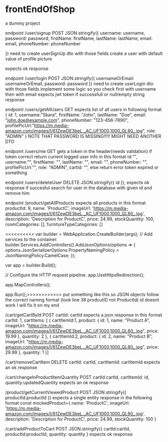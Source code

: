 # frontEndOfShop
a dummy project

endpoint
/user/signup 
POST 
JSON.stringify({
                    username: username,
                    password: password,
                    firstName: firstName,
                    lastName: lastName,
                    email: email,
                    phoneNumber: phoneNumber

})
need to create userSignUp dto with those fields 
create a user with default value of profile picture

expects ok response 


endpoint 
/user/login
POST
JSON.stringify({
                 usernameOrEmail: usernameOrEmail,
                 password: password
            })
need to create userLogin dto with those fields 
implement some logic so you check first with username then with email 
expects jwt token if successfull or null/empty string response

endpoint
/users/getAllUsers
GET 
expects list of all users in following format 
{ id: 1,
username:"Skara",
firstName: "John", 
lastName: "Doe", 
email: "john.doe@example.com",
phoneNumber: "123-456-7890",
profilePicUrl:"https://m.media-amazon.com/images/I/61ZewDE3beL._AC_UF1000,1000_QL80_.jpg",
role: "ADMIN" }
NOTE THAT PASSWORD IS MISSING!!!!! MIGHT NEED ANOTHER DTO

endpoint 
/users/me
GET
gets a token in the header(needs validation)
if token correct return current logged user info in this format
id:"",
        username:"",
        firstName: "",
        lastName: "",
        email: "",
        phoneNumber: "",
        profilePicUrl:"",
        role: "ADMIN",
        cartId: "",
      else return error token expired or something


endpoint 
/users/deleteUser
DELETE
 JSON.stringify({ id }),
 expects ok response if succesful  search for user in the database with given id and remove him
 

endpoint
/product/getAllProducts
expects all products in this format 
            productId: 9,
            name: 'ProductC',
            imageUrl: 'https://m.media-amazon.com/images/I/61ZewDE3beL._AC_UF1000,1000_QL80_.jpg',
            description: 'Description for ProductC',
            price: 24.99,
            stockQuantity: 100,
            roomCategories: [],
            furnitureTypeCategories: []

            
<<<<<<<<<<
var builder = WebApplication.CreateBuilder(args);
// Add services to the container.
builder.Services.AddControllers().AddJsonOptions(options =>
{
    options.JsonSerializerOptions.PropertyNamingPolicy = JsonNamingPolicy.CamelCase;
});

var app = builder.Build();

// Configure the HTTP request pipeline.
app.UseHttpsRedirection();

app.MapControllers();

app.Run();>>>>>>>>>>>> put something like this so JSON objects follow the correct naming format (look line 38 prodcutID not ProductId) id doesnt work I will fix it on my end


/cart/getCartById
POST
cartId: cartId
expects a json response in this format 
    cartId: 1,
    cartItems: [
        {
            cartItemId:1,
            product: {
                id: 1,
                name: "Product A",
                imageUrl: "https://m.media-amazon.com/images/I/61ZewDE3beL._AC_UF1000,1000_QL80_.jpg",
                price: 19.99
            },
            quantity: 2
        },
        {
            cartItemId:2,
            product: {
                id: 2,
                name: "Product B",
                imageUrl: "https://m.media-amazon.com/images/I/61ZewDE3beL._AC_UF1000,1000_QL80_.jpg",
                price: 29.99
            },
            quantity: 1
        }]

/cart/removeCartItem
DELETE
cartId: cartId,
cartItemId: cartItemId
expects an ok response 


/cart/changeInProductItemQuantity
POST
cartId:cartId,
cartItemId: id,
quantity:updatedQuantity
expects an ok response

/product/getCurrentViewedProduct
POST
JSON.stringify({
               productId:productId
            })
expects a single entity response in the following format
const mockedProduct={
        name: 'ProductC',
        imageUrl: 'https://m.media-amazon.com/images/I/61ZewDE3beL._AC_UF1000,1000_QL80_.jpg',
        description: 'Description for ProductC',
        price: 24.99,
        stockQuantity: 100
}


/cart/addProductToCart
POST
JSON.stringify({
                cartId:cartId,
                productId:productId,
                quantity: quantity
            }
expects ok response

